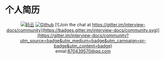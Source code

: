 # 个人简历


<div align="center">  

[![码云](https://img.shields.io/badge/Gitee-%E7%A0%81%E4%BA%91-yellow.svg)](https://gitee.com/qinxuewu)
[![Github](https://img.shields.io/badge/Github-Github-red.svg)](https://github.com/a870439570) [![Join the chat at https://gitter.im/interview-docs/community](https://badges.gitter.im/interview-docs/community.svg)](https://gitter.im/interview-docs/community?utm_source=badge&utm_medium=badge&utm_campaign=pr-badge&utm_content=badge)
<br/>
emial:870439570@qq.com
</div>
